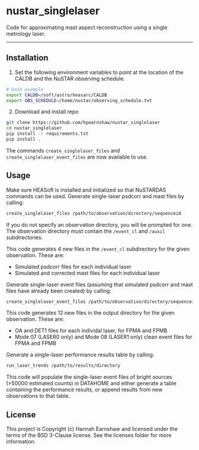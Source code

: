 # nustar_singlelaser
Code for approximating mast aspect reconstruction using a single metrology laser.

---------------------------------------------------------------------------------

Installation
------------

1. Set the following environment variables to point at the location of the CALDB and the NuSTAR observing schedule.

```bash
# bash example
export CALDB=/soft/astro/heasarc/CALDB
export OBS_SCHEDULE=/home/nustar/observing_schedule.txt
```

2. Download and install repo

```bash
git clone https://github.com/hpearnshaw/nustar_singlelaser
cd nustar_singlelaser
pip install -r requirements.txt
pip install .
```

The commands `create_singlelaser_files` and `create_singlelaser_event_files` are now available to use.

Usage
-------

Make sure HEASoft is installed and initialized so that NuSTARDAS commands can be used. Generate single-laser psdcorr and mast files by calling: 

```bash
create_singlelaser_files /path/to/observation/directory/sequenceid
```

If you do not specify an observation directory, you will be prompted for one. The observation directory must contain the `/event_cl` and `/auxil` subdirectories. 

This code generates 4 new files in the `/event_cl` subdirectory for the given observation. These are:
* Simulated psdcorr files for each individual laser
* Simulated and corrected mast files for each individual laser

Generate single-laser event files (assuming that simulated psdcorr and mast files have already been created) by calling: 

```bash
create_singlelaser_event_files /path/to/observation/directory/sequenceid /path/to/output/directory
```

This code generates 12 new files in the output directory for the given observation. These are:
* OA and DET1 files for each individal laser, for FPMA and FPMB
* Mode 07 (LASER0 only) and Mode 08 (LASER1 only) clean event files for FPMA and FPMB

Generate a single-laser performance results table by calling:

```bash
run_laser_trends /path/to/results/directory
```

This code will populate the single-laser event files of bright sources (>50000 estimated counts) in DATAHOME and either generate a table containing the performance results, or append results from new observations to that table.

License
-------

This project is Copyright (c) Hannah Earnshaw and licensed under
the terms of the BSD 3-Clause license. See the licenses folder for
more information.
